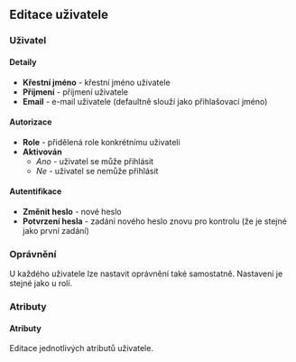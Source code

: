 ## Editace uživatele

### Uživatel

#### Detaily
+ **Křestní jméno** - křestní jméno uživatele
+ **Příjmení** - příjmení uživatele
+ **Email** - e-mail uživatele (defaultně slouží jako přihlašovací jméno)

#### Autorizace
+ **Role** - přidělená role konkrétnímu uživateli
+ **Aktivován**
    * *Ano* - uživatel se může přihlásit
    * *Ne* - uživatel se nemůže přihlásit
 
#### Autentifikace
+ **Změnit heslo** - nové heslo
+ **Potvrzení hesla** - zadání nového heslo znovu pro kontrolu (že je stejné jako první zadání)


### Oprávnění

U každého uživatele lze nastavit oprávnění také samostatně. Nastavení je stejné jako u rolí.


### Atributy

#### Atributy

Editace jednotlivých atributů uživatele.
